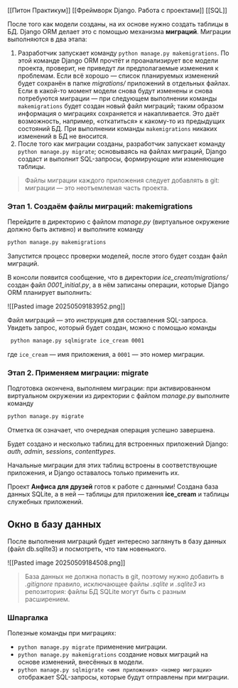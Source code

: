 [[Питон Практикум]]
[[Фреймворк Django. Работа с проектами]]
[[SQL]]

После того как модели созданы, на их основе нужно создать таблицы в БД. Django ORM делает это с помощью механизма **миграций**. Миграции выполняются в два этапа:

1. Разработчик запускает команду `python manage.py makemigrations`. По этой команде Django ORM прочтёт и проанализирует все модели проекта, проверит, не приведут ли предполагаемые изменения к проблемам. Если всё хорошо — список планируемых изменений будет сохранён в папке _migrations/_ приложений в отдельных файлах. Если в какой-то момент модели снова будут изменены и снова потребуются миграции — при следующем выполнении команды `makemigrations` будет создан новый файл миграций; таким образом информация о миграциях сохраняется и накапливается. Это даёт возможность, например, «откатиться» к какому-то из предыдущих состояний БД. При выполнении команды `makemigrations` никаких изменений в БД не вносится.
2. После того как миграции созданы, разработчик запускает команду `python manage.py migrate`; основываясь на файлах миграций, Django создаст и выполнит SQL-запросы, формирующие или изменяющие таблицы.

> Файлы миграции каждого приложения следует добавлять в git: миграции — это неотъемлемая часть проекта.


### Этап 1. Создаём файлы миграций: makemigrations

Перейдите в директорию с файлом _manage.py_ (виртуальное окружение должно быть активно) и выполните команду

```bash
python manage.py makemigrations
```

Запустится процесс проверки моделей, после этого будет создан файл миграций.

В консоли появится сообщение, что в директории _ice_cream/migrations/_ создан файл _0001_initial.py_, а в нём записаны операции, которые Django ORM планирует выполнить:


![[Pasted image 20250509183952.png]]


Файл миграций _—_ это инструкция для составления SQL-запроса. Увидеть запрос, который будет создан, можно с помощью команды

```bash
 python manage.py sqlmigrate ice_cream 0001 
```

где `ice_cream` — имя приложения, а `0001` — это номер миграции.


### Этап 2. Применяем миграции: migrate

Подготовка окончена, выполняем миграции: при активированном виртуальном окружении из директории с файлом _manage.py_ выполните команду


```bash
python manage.py migrate
```


Отметка `OK` означает, что очередная операция успешно завершена.

Будет создано и несколько таблиц для встроенных приложений Django: _auth_, _admin_, _sessions_, _contenttypes_.

Начальные миграции для этих таблиц встроены в соответствующие приложения, и Django оставалось только применить их.

Проект **Анфиса для друзей** готов к работе с данными! Создана база данных SQLite, а в ней — таблицы для приложения **ice_cream** и таблицы служебных приложений.

## Окно в базу данных

После выполнения миграций будет интересно заглянуть в базу данных (файл db.sqlite3) и посмотреть, что там новенького.

![[Pasted image 20250509184508.png]]


> База данных не должна попасть в git, поэтому нужно добавить в _.gitignore_ правило, исключающее файлы _.sqlite_ и _.sqlite3_ из репозитория: файлы БД SQLite могут быть с разным расширением.


### Шпаргалка

Полезные команды при миграциях:

- `python manage.py migrate` применение миграции.
- `python manage.py makemigrations` создание новых миграций на основе изменений, внесённых в модели.
- `python manage.py sqlmigrate <имя приложения> <номер миграции>` отображает SQL-запросы, которые будут отправлены при миграции.